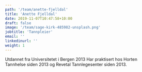 ```yaml
---
path: '/team/anette-fjelldal'
title: 'Anette Fjelldal'
date: 2019-11-07T10:47:58+10:00
draft: false
image: '/team/sage-kirk-485982-unsplash.png'
jobtitle: 'Tannpleier'
email: ''
linkedinurl: ''
weight: 1
---
```


Utdannet fra Universitetet i Bergen 2013
Har praktisert hos Horten Tannhelse siden 2013 og Revetal Tannlegesenter siden 2013.
